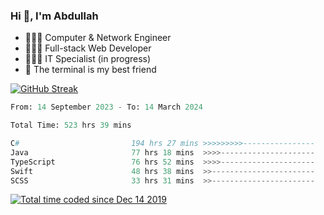 <h3>Hi 👋, I'm Abdullah</h3>

- 👷🏼‍♂️ Computer & Network Engineer
- 👨🏻‍💻 Full-stack Web Developer
- 👨🏻‍💻 IT Specialist (in progress)
- 🖤 The terminal is my best friend

[![GitHub Streak](https://streak-stats.demolab.com?user=al3bad&theme=transparent&date_format=j%20M%5B%20Y%5D)](https://git.io/streak-stats)

<!--START_SECTION:waka-->

```python
From: 14 September 2023 - To: 14 March 2024

Total Time: 523 hrs 39 mins

C#                         194 hrs 27 mins >>>>>>>>>----------------   36.79 %
Java                       77 hrs 18 mins  >>>>---------------------   14.63 %
TypeScript                 76 hrs 52 mins  >>>>---------------------   14.55 %
Swift                      48 hrs 38 mins  >>-----------------------   09.20 %
SCSS                       33 hrs 31 mins  >>-----------------------   06.34 %
```

<!--END_SECTION:waka-->

<p>
  <a href="https://wakatime.com/@ce2a2aac-0d6b-4d65-b864-8a4bcaf12967"><img src="https://wakatime.com/badge/user/ce2a2aac-0d6b-4d65-b864-8a4bcaf12967.svg" alt="Total time coded since Dec 14 2019" /></a>
</p>
